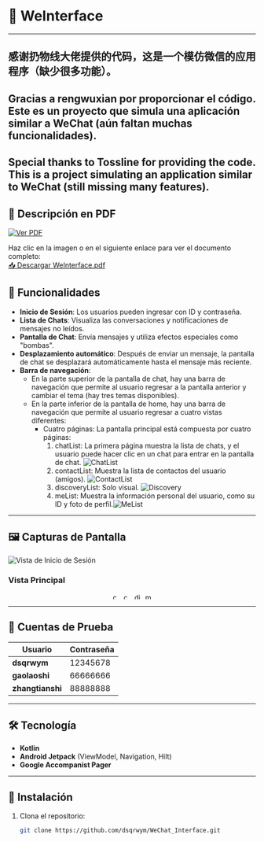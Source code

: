 # 🌟 WeInterface
---
**感谢扔物线大佬提供的代码，这是一个模仿微信的应用程序（缺少很多功能）。**
---
**Gracias a rengwuxian por proporcionar el código.** 
Este es un proyecto que simula una aplicación similar a WeChat (aún faltan muchas funcionalidades).
---
**Special thanks to Tossline for providing the code.**
This is a project simulating an application similar to WeChat (still missing many features). 
---

## 📄 Descripción en PDF

[![Ver PDF](assets/pdf_preview.png)](assets/Descripcion.pdf)

Haz clic en la imagen o en el siguiente enlace para ver el documento completo:  
[📥 Descargar WeInterface.pdf](assets/Descripcion.pdf)


## 📖 Funcionalidades
- **Inicio de Sesión**: Los usuarios pueden ingresar con ID y contraseña.
- **Lista de Chats**: Visualiza las conversaciones y notificaciones de mensajes no leídos.
- **Pantalla de Chat**: Envía mensajes y utiliza efectos especiales como "bombas".
- **Desplazamiento automático**: Después de enviar un mensaje, la pantalla de chat se 
desplazará automáticamente hasta el mensaje más reciente.
- **Barra de navegación**:
  + En la parte superior de la pantalla de chat, hay una barra de 
    navegación que permite al usuario regresar a la pantalla anterior y cambiar el tema (hay 
    tres temas disponibles).
  + En la parte inferior de la pantalla de home, hay una barra de
    navegación que permite al usuario regresar a cuatro vistas diferentes:
      * Cuatro páginas: La pantalla principal está compuesta por cuatro páginas: 
          1. chatList: La primera página muestra la lista de chats, y el usuario puede hacer clic en un chat para entrar en la pantalla de chat. ![ChatList](screenshots/chatList.png)
          2. contactList: Muestra la lista de contactos del usuario (amigos). ![ContactList](screenshots/contactList.png)
          3. discoveryList: Solo visual. ![Discovery](screenshots/discoveryList.png)
          4. meList: Muestra la información personal del usuario, como su ID y foto de perfil.![MeList](screenshots/meList.png)
---

## 🖼️ Capturas de Pantalla
![Vista de Inicio de Sesión](screenshots/login.png)
### Vista Principal
<div style="display: flex; flex-wrap: wrap; gap: 10px; justify-content: center;">
  <img src="screenshots/chatList.png" alt="chatList" width="12vw"/>
  <img src="screenshots/contactList.png" alt="contactList" width="12vw"/>
  <img src="screenshots/discoveryList.png" alt="discoveryList" width="12vw"/>
  <img src="screenshots/meList.png" alt="meList" width="12vw"/>
</div>


---

## 👥 Cuentas de Prueba

| Usuario          | Contraseña   |
|------------------|--------------|
| **dsqrwym**      | 12345678     |
| **gaolaoshi**    | 66666666     |
| **zhangtianshi** | 88888888     |

---

## 🛠️ Tecnología
- **Kotlin**
- **Android Jetpack** (ViewModel, Navigation, Hilt)
- **Google Accompanist Pager**

---
## 🚀 Instalación
1. Clona el repositorio:
   ```bash
   git clone https://github.com/dsqrwym/WeChat_Interface.git
